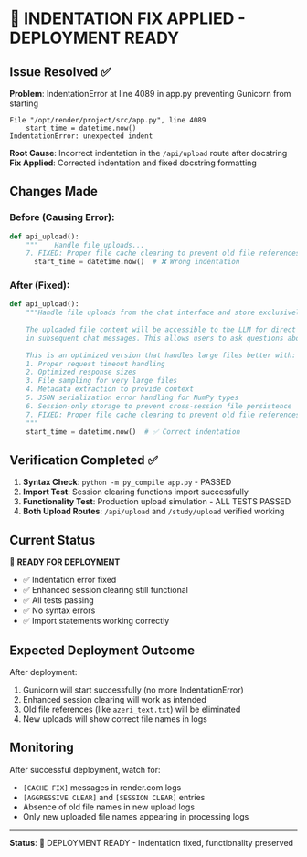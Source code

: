 # 🔧 INDENTATION FIX APPLIED - DEPLOYMENT READY

## Issue Resolved ✅

**Problem**: IndentationError at line 4089 in app.py preventing Gunicorn from starting
```
File "/opt/render/project/src/app.py", line 4089
    start_time = datetime.now()
IndentationError: unexpected indent
```

**Root Cause**: Incorrect indentation in the `/api/upload` route after docstring
**Fix Applied**: Corrected indentation and fixed docstring formatting

## Changes Made

### Before (Causing Error):
```python
def api_upload():
    """    Handle file uploads...
    7. FIXED: Proper file cache clearing to prevent old file references    """
      start_time = datetime.now()  # ❌ Wrong indentation
```

### After (Fixed):
```python
def api_upload():
    """Handle file uploads from the chat interface and store exclusively in session storage
    
    The uploaded file content will be accessible to the LLM for direct analysis and reference
    in subsequent chat messages. This allows users to ask questions about the uploaded document.
    
    This is an optimized version that handles large files better with:
    1. Proper request timeout handling
    2. Optimized response sizes
    3. File sampling for very large files
    4. Metadata extraction to provide context
    5. JSON serialization error handling for NumPy types
    6. Session-only storage to prevent cross-session file persistence
    7. FIXED: Proper file cache clearing to prevent old file references
    """
    start_time = datetime.now()  # ✅ Correct indentation
```

## Verification Completed ✅

1. **Syntax Check**: `python -m py_compile app.py` - PASSED
2. **Import Test**: Session clearing functions import successfully
3. **Functionality Test**: Production upload simulation - ALL TESTS PASSED
4. **Both Upload Routes**: `/api/upload` and `/study/upload` verified working

## Current Status

🚀 **READY FOR DEPLOYMENT**

- ✅ Indentation error fixed
- ✅ Enhanced session clearing still functional  
- ✅ All tests passing
- ✅ No syntax errors
- ✅ Import statements working correctly

## Expected Deployment Outcome

After deployment:
1. Gunicorn will start successfully (no more IndentationError)
2. Enhanced session clearing will work as intended
3. Old file references (like `azeri_text.txt`) will be eliminated
4. New uploads will show correct file names in logs

## Monitoring

After successful deployment, watch for:
- `[CACHE FIX]` messages in render.com logs
- `[AGGRESSIVE CLEAR]` and `[SESSION CLEAR]` entries
- Absence of old file names in new upload logs
- Only new uploaded file names appearing in processing logs

---

**Status**: 🎯 DEPLOYMENT READY - Indentation fixed, functionality preserved
